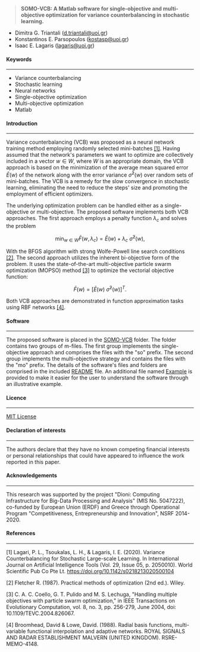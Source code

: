 > **SOMO-VCB: A Matlab software for single-objective and multi-objective optimization for variance counterbalancing in stochastic learning.**
- Dimitra G. Triantali (d.triantali@uoi.gr)
- Konstantinos E. Parsopoulos (kostasp@uoi.gr)
- Isaac E. Lagaris (lagaris@uoi.gr)

#### Keywords
---
- Variance counterbalancing
- Stochastic learning 
- Neural networks
- Single-objective optimization
- Multi-objective optimization
- Matlab

#### Introduction
---

Variance counterbalancing (VCB) was proposed as a neural network training method employing randomly selected mini-batches [[1]](#1). Having assumed that the network's parameters we want to optimize are collectively included in a vector $w \in W$, where $W$ is an appropriate domain, the VCB approach is based on the minimization of the average mean squared error $\bar{E}(w)$ of the network along with the error variance $\bar{\sigma}^2(w)$ over random sets of mini-batches. The VCB is a remedy for the slow convergence in stochastic learning, eliminating the need to reduce the steps' size and promoting the employment of efficient optimizers. 

The underlying optimization problem can be handled either as a single-objective or multi-objective. The proposed software implements both VCB approaches. The first approach employs a penalty function $\lambda_{c}$ and solves the problem 

$$\min_{w \in W} \bar{F}(w,\lambda_{c}) = \bar{E}(w) + \lambda_{c}  \text{   } \bar{\sigma}^2(w),$$ 

With the BFGS algorithm with strong Wolfe-Powell line search conditions [[2]](#2). The second approach utilizes the inherent bi-objective form of the problem. It uses the state-of-the-art multi-objective particle swarm optimization (MOPSO) method [[3]](#3) to optimize the vectorial objective function:

$$\bar{F}(w) = \left[ \bar{E}(w) \text{            } \text{            } \bar{\sigma}^2(w) \right]^T.$$

Both VCB approaches are demonstrated in function approximation tasks using RBF networks [[4]](#4).

#### Software
---

The proposed software is placed in the [SOMO-VCB](https://github.com/DimitraTriantali/SOMO-VCB/tree/main/SOMO-VCB) folder. The folder contains two groups of m-files. The first group implements the single-objective approach and comprises the files with the "so" prefix. The second group implements the multi-objective strategy and contains the files with the "mo" prefix. The details of the software's files and folders are comprised in the included [README](https://github.com/DimitraTriantali/SOMO-VCB/blob/main/SOMO-VCB/README.pdf) file. An additional file named [Example](https://github.com/DimitraTriantali/SOMO-VCB/blob/main/Example.pdf) is provided to make it easier for the user to understand the software through an illustrative example.

#### Licence
---

[MIT License](https://github.com/DimitraTriantali/SOMO-VCB/blob/main/LICENSE.txt)

#### Declaration of interests
---

The authors declare that they have no known competing financial interests or personal relationships that could have appeared to influence the work reported in this paper.

#### Acknowledgements
---

This research was supported by the project "Dioni: Computing Infrastructure for Big-Data Processing and Analysis" (MIS No. 5047222), co-funded by European Union (ERDF) and Greece through Operational Program "Competitiveness, Entrepreneurship and Innovation", NSRF 2014-2020.

#### References
---
<a id="1">[1]</a> Lagari, P. L., Tsoukalas, L. H., & Lagaris, I. E. (2020). Variance Counterbalancing for Stochastic Large-scale Learning. In International Journal on Artificial Intelligence Tools (Vol. 29, Issue 05, p. 2050010). World Scientific Pub Co Pte Lt. https://doi.org/10.1142/s0218213020500104

<a id="2">[2]</a> Fletcher R. (1987). Practical methods of optimization (2nd ed.). Wiley.

<a id="3">[3]</a> C. A. C. Coello, G. T. Pulido and M. S. Lechuga, "Handling multiple objectives with particle swarm optimization," in IEEE Transactions on Evolutionary Computation, vol. 8, no. 3, pp. 256-279, June 2004, doi: 10.1109/TEVC.2004.826067.

<a id="4">[4]</a> Broomhead, David & Lowe, David. (1988). Radial basis functions, multi-variable functional interpolation and adaptive networks. ROYAL SIGNALS AND RADAR ESTABLISHMENT MALVERN (UNITED KINGDOM). RSRE-MEMO-4148. 
